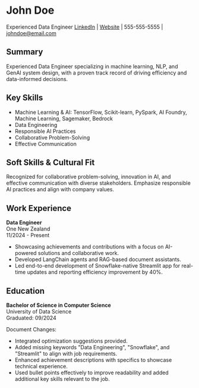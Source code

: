 # John Doe
Experienced Data Engineer
[LinkedIn](linkedin.com/in/johndoe) | [Website](www.johndoe.com) | 555-555-5555 | johndoe@email.com

## Summary
Experienced Data Engineer specializing in machine learning, NLP, and GenAI system design, with a proven track record of driving efficiency and data-informed decisions.

## Key Skills
- Machine Learning & AI: TensorFlow, Scikit-learn, PySpark, AI Foundry, Machine Learning, Sagemaker, Bedrock
- Data Engineering
- Responsible AI Practices
- Collaborative Problem-Solving
- Effective Communication

## Soft Skills & Cultural Fit
Recognized for collaborative problem-solving, innovation in AI, and effective communication with diverse stakeholders. Emphasize responsible AI practices and align with company values.

## Work Experience
**Data Engineer**  
One New Zealand  
11/2024 - Present
- Showcasing achievements and contributions with a focus on AI-powered solutions and collaborative work.
- Developed LangChain agents and RAG-based document assistants.
- Led end-to-end development of Snowflake-native Streamlit app for real-time updates and reporting efficiency improvement by 40%.

## Education
**Bachelor of Science in Computer Science**  
University of Data Science  
Graduated: 09/2024


Document Changes:
- Integrated optimization suggestions provided.
- Added missing keywords "Data Engineering", "Snowflake", and "Streamlit" to align with job requirements.
- Enhanced achievement descriptions with specifics to showcase technical experience.
- Used bullet points effectively to improve readability and added additional key skills relevant to the job.